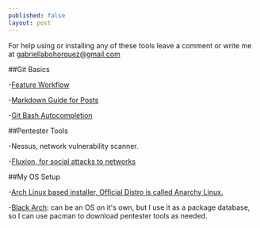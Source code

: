 ```yaml
---
published: false
layout: post
---
```

For help using or installing any of these tools leave a comment or write me at gabriellabohorquez@gmail.com


##Git Basics

-[Feature Workflow](https://gist.github.com/blackfalcon/8428401)

-[Markdown Guide for Posts](http://www.jekyllnow.com/Markdown-Style-Guide/)

-[Git Bash Autocompletion](https://gist.github.com/ivanoats/1823034)

##Pentester Tools

-Nessus, network vulnerability scanner.

-[Fluxion, for social attacks to networks](https://www.google.co.ve/url?sa=t&rct=j&q=&esrc=s&source=web&cd=1&cad=rja&uact=8&ved=0ahUKEwj01NHgj7zYAhWHSd8KHaRcABQQFggnMAA&url=https%3A%2F%2Fgithub.com%2Fwi-fi-analyzer%2Ffluxion&usg=AOvVaw0Xlfj9DOgLFTbwthSA6clg)

##My OS Setup

-[Arch Linux based installer, Official Distro is called Anarchy Linux.](https://arch-anywhere.org/download/)

-[Black Arch](https://blackarch.org/downloads.html): can be an OS on it's own, but I use it as a package database, so I can use pacman to download pentester tools as needed.


